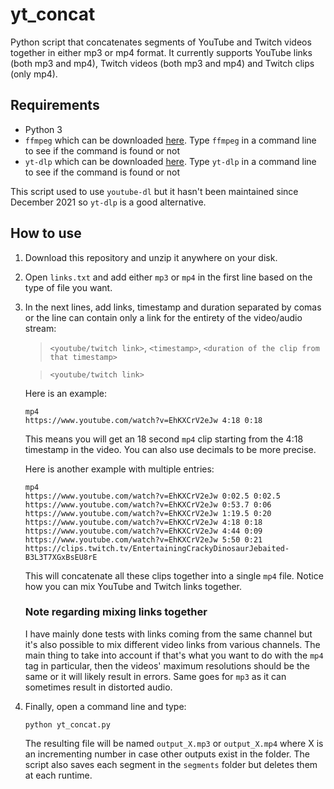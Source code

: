 # yt_concat
Python script that concatenates segments of YouTube and Twitch videos together in either mp3 or mp4 format.
It currently supports YouTube links (both mp3 and mp4), Twitch videos (both mp3 and mp4) and Twitch clips (only mp4).

## Requirements
+ Python 3
+ `ffmpeg` which can be downloaded [here](https://github.com/BtbN/FFmpeg-Builds/releases). Type `ffmpeg` in a command line to see if the command is found or not
+ `yt-dlp` which can be downloaded [here](https://github.com/yt-dlp/yt-dlp/releases). Type `yt-dlp` in a command line to see if the command is found or not

This script used to use `youtube-dl` but it hasn't been maintained since December 2021 so `yt-dlp` is a good alternative.

## How to use
1. Download this repository and unzip it anywhere on your disk.

2. Open `links.txt` and add either `mp3` or `mp4` in the first line based on the type of file you want.

3. In the next lines, add links, timestamp and duration separated by comas or the line can contain only a link for the entirety of the video/audio stream:

    >`<youtube/twitch link>`, `<timestamp>`, `<duration of the clip from that timestamp>`

    >`<youtube/twitch link>`

    Here is an example:
    ```
    mp4
    https://www.youtube.com/watch?v=EhKXCrV2eJw 4:18 0:18
    ```
    This means you will get an 18 second `mp4` clip starting from the 4:18 timestamp in the video. You can also use decimals to be more precise.

    Here is another example with multiple entries:
    ```
    mp4
    https://www.youtube.com/watch?v=EhKXCrV2eJw 0:02.5 0:02.5
    https://www.youtube.com/watch?v=EhKXCrV2eJw 0:53.7 0:06
    https://www.youtube.com/watch?v=EhKXCrV2eJw 1:19.5 0:20
    https://www.youtube.com/watch?v=EhKXCrV2eJw 4:18 0:18
    https://www.youtube.com/watch?v=EhKXCrV2eJw 4:44 0:09
    https://www.youtube.com/watch?v=EhKXCrV2eJw 5:50 0:21
    https://clips.twitch.tv/EntertainingCrackyDinosaurJebaited-B3L3T7XGxBsEU8rE
    ```
    This will concatenate all these clips together into a single `mp4` file. Notice how you can mix YouTube and Twitch links together.

    ### Note regarding mixing links together
    I have mainly done tests with links coming from the same channel but it's also possible to mix different video links from various channels. The main thing to take into account if that's what you want to do with the `mp4` tag in particular, then the videos' maximum resolutions should be the same or it will likely result in errors. Same goes for `mp3` as it can sometimes result in distorted audio.

4. Finally, open a command line and type:
    ```
    python yt_concat.py
    ```

    The resulting file will be named `output_X.mp3` or `output_X.mp4` where X is an incrementing number in case other outputs exist in the folder. The script also saves each segment in the `segments` folder but deletes them at each runtime.

